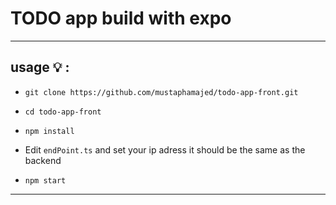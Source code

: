 # TODO app build with expo 
<hr>


 ## usage :bulb: :

 - `git clone https://github.com/mustaphamajed/todo-app-front.git` 

- `cd todo-app-front`

- `npm install`

- Edit `endPoint.ts` and set your ip adress it should be the same as the backend 

- `npm start`  

 <hr>
